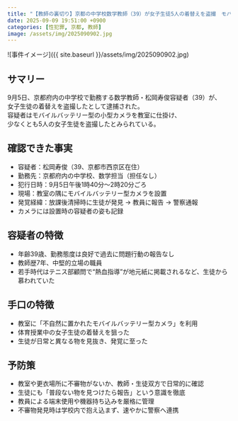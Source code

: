 ```yaml
---
title: "【教師の裏切り】京都の中学校数学教師（39）が女子生徒5人の着替えを盗撮　モバイルバッテリー型カメラで"
date: 2025-09-09 19:51:00 +0900
categories: [性犯罪, 京都, 教師]
image: /assets/img/2025090902.jpg
---
```

![事件イメージ]({{ site.baseurl }}/assets/img/2025090902.jpg)

## サマリー
9月5日、京都府内の中学校で勤務する数学教師・松岡寿俊容疑者（39）が、  
女子生徒の着替えを盗撮したとして逮捕された。  
容疑者はモバイルバッテリー型の小型カメラを教室に仕掛け、  
少なくとも5人の女子生徒を盗撮したとみられている。  
<!--more-->

## 確認できた事実
- 容疑者：松岡寿俊（39、京都市西京区在住）  
- 勤務先：京都府内の中学校、数学担当（担任なし）  
- 犯行日時：9月5日午後1時40分〜2時20分ごろ  
- 現場：教室の隅にモバイルバッテリー型カメラを設置  
- 発覚経緯：放課後清掃時に生徒が発見 → 教員に報告 → 警察通報  
- カメラには設置時の容疑者の姿も記録  

## 容疑者の特徴
- 年齢39歳、勤務態度は良好で過去に問題行動の報告なし  
- 教師歴7年、中堅的立場の職員  
- 若手時代はテニス部顧問で“熱血指導”が地元紙に掲載されるなど、生徒から慕われていた  

## 手口の特徴
- 教室に「不自然に置かれたモバイルバッテリー型カメラ」を利用  
- 体育授業中の女子生徒の着替えを狙った  
- 生徒が日常と異なる物を見抜き、発覚に至った  

## 予防策
- 教室や更衣場所に不審物がないか、教師・生徒双方で日常的に確認  
- 生徒にも「普段ない物を見つけたら報告」という意識を徹底  
- 教員による端末使用や機器持ち込みを厳格に管理  
- 不審物発見時は学校内で抱え込まず、速やかに警察へ連携  
